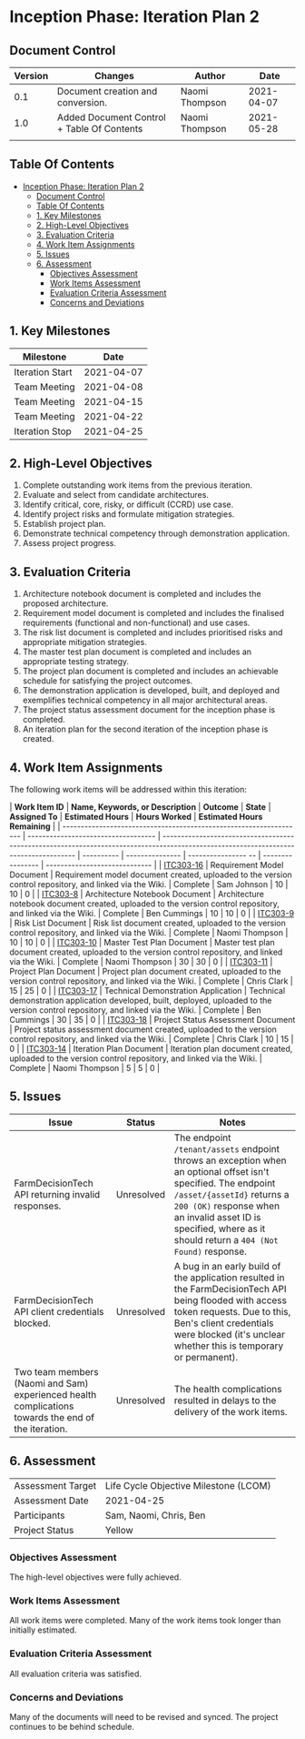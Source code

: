 # Inception Phase: Iteration Plan 2

## Document Control

| Version | Changes                                    | Author         | Date       |
| ------- | ------------------------------------------ | -------------- | ---------- |
| 0.1     | Document creation and conversion.          | Naomi Thompson | 2021-04-07 |
| 1.0     | Added Document Control + Table Of Contents | Naomi Thompson | 2021-05-28 |
|         |                                            |                |            |

## Table Of Contents

- [Inception Phase: Iteration Plan 2](#inception-phase-iteration-plan-2)
  - [Document Control](#document-control)
  - [Table Of Contents](#table-of-contents)
  - [1. Key Milestones](#1-key-milestones)
  - [2. High-Level Objectives](#2-high-level-objectives)
  - [3. Evaluation Criteria](#3-evaluation-criteria)
  - [4. Work Item Assignments](#4-work-item-assignments)
  - [5. Issues](#5-issues)
  - [6. Assessment](#6-assessment)
    - [Objectives Assessment](#objectives-assessment)
    - [Work Items Assessment](#work-items-assessment)
    - [Evaluation Criteria Assessment](#evaluation-criteria-assessment)
    - [Concerns and Deviations](#concerns-and-deviations)

## 1. Key Milestones

| **Milestone**                      | **Date**   |
| ---------------------------------- | ---------- |
| Iteration Start                    | 2021-04-07 |
| Team Meeting                       | 2021-04-08 |
| Team Meeting                       | 2021-04-15 |
| Team Meeting                       | 2021-04-22 |
| Iteration Stop                     | 2021-04-25 |

## 2. High-Level Objectives

1. Complete outstanding work items from the previous iteration.
2. Evaluate and select from candidate architectures.
3. Identify critical, core, risky, or difficult (CCRD) use case.
4. Identify project risks and formulate mitigation strategies.
5. Establish project plan.
6. Demonstrate technical competency through demonstration application.
7. Assess project progress.

## 3. Evaluation Criteria

1. Architecture notebook document is completed and includes the proposed architecture.
2. Requirement model document is completed and includes the finalised requirements (functional and non-functional) and use cases.
3. The risk list document is completed and includes prioritised risks and appropriate mitigation strategies.
4. The master test plan document is completed and includes an appropriate testing strategy.
5. The project plan document is completed and includes an achievable schedule for satisfying the project outcomes.
6. The demonstration application is developed, built, and deployed and exemplifies technical competency in all major architectural areas.
7. The project status assessment document for the inception phase is completed.
8. An iteration plan for the second iteration of the inception phase is created.

## 4. Work Item Assignments

The following work items will be addressed within this iteration:

| **Work Item ID**                                                   | **Name, Keywords, or Description**  | **Outcome**                                                                                                                          | **State**  | **Assigned To** | **Estimated Hours** | **Hours Worked** | **Estimated Hours Remaining** |
| ------------------------------------------------------------------ | ----------------------------------- | ------------------------------------------------------------------------------------------------------------------------------------ | ---------- | --------------- | ---------------- -- | ---------------- | ----------------------------- |
| [ITC303-16](https://chris-clark327.atlassian.net/browse/ITC303-16) | Requirement Model Document          | Requirement model document created, uploaded to the version control repository, and linked via the Wiki.                             | Complete   | Sam Johnson     | 10                  | 10               | 0                             |
| [ITC303-8](https://chris-clark327.atlassian.net/browse/ITC303-8)   | Architecture Notebook Document      | Architecture notebook document created, uploaded to the version control repository, and linked via the Wiki.                         | Complete   | Ben Cummings    | 10                  | 10               | 0                             |
| [ITC303-9](https://chris-clark327.atlassian.net/browse/ITC303-9)   | Risk List Document                  | Risk list document created, uploaded to the version control repository, and linked via the Wiki.                                     | Complete   | Naomi Thompson  | 10                  | 10               | 0                             |
| [ITC303-10](https://chris-clark327.atlassian.net/browse/ITC303-10) | Master Test Plan Document           | Master test plan document created, uploaded to the version control repository, and linked via the Wiki.                              | Complete   | Naomi Thompson  | 30                  | 30               | 0                             |
| [ITC303-11](https://chris-clark327.atlassian.net/browse/ITC303-11) | Project Plan Document               | Project plan document created, uploaded to the version control repository, and linked via the Wiki.                                  | Complete   | Chris Clark     | 15                  | 25               | 0                             |
| [ITC303-17](https://chris-clark327.atlassian.net/browse/ITC303-17) | Technical Demonstration Application | Technical demonstration application developed, built, deployed, uploaded to the version control repository, and linked via the Wiki. | Complete   | Ben Cummings    | 30                  | 35               | 0                             |
| [ITC303-18](https://chris-clark327.atlassian.net/browse/ITC303-18) | Project Status Assessment Document  | Project status assessment document created, uploaded to the version control repository, and linked via the Wiki.                     | Complete   | Chris Clark     | 10                  | 15               | 0                             |
| [ITC303-14](https://chris-clark327.atlassian.net/browse/ITC303-14) | Iteration Plan Document             | Iteration plan document created, uploaded to the version control repository, and linked via the Wiki.                                | Complete   | Naomi Thompson  | 5                   | 5                | 0                             |

## 5. Issues

| **Issue**                                                                                           | **Status** | **Notes**                                                                                                                                                                                                                                                        |
| --------------------------------------------------------------------------------------------------- | ---------- | ---------------------------------------------------------------------------------------------------------------------------------------------------------------------------------------------------------------------------------------------------------------- |
| FarmDecisionTech API returning invalid responses.                                                   | Unresolved | The endpoint `/tenant/assets` endpoint throws an exception when an optional offset isn't specified. The endpoint `/asset/{assetId}` returns a `200 (OK)` response when an invalid asset ID is specified, where as it should return a `404 (Not Found)` response. |
| FarmDecisionTech API client credentials blocked.                                                    | Unresolved | A bug in an early build of the application resulted in the FarmDecisionTech API being flooded with access token requests. Due to this, Ben's client credentials were blocked (it's unclear whether this is temporary or permanent).                              |
| Two team members (Naomi and Sam) experienced health complications towards the end of the iteration. | Unresolved | The health complications resulted in delays to the delivery of the work items.                                                                                                                                                                                   |

## 6. Assessment

|                   |                                       |
| ----------------- | ------------------------------------- |
| Assessment Target | Life Cycle Objective Milestone (LCOM) |
| Assessment Date   | 2021-04-25                            |
| Participants      | Sam, Naomi, Chris, Ben                |
| Project Status    | Yellow                                |

### Objectives Assessment

The high-level objectives were fully achieved.

### Work Items Assessment

All work items were completed. Many of the work items took longer than initially estimated.

### Evaluation Criteria Assessment

All evaluation criteria was satisfied.

### Concerns and Deviations

Many of the documents will need to be revised and synced. The project continues to be behind schedule.
